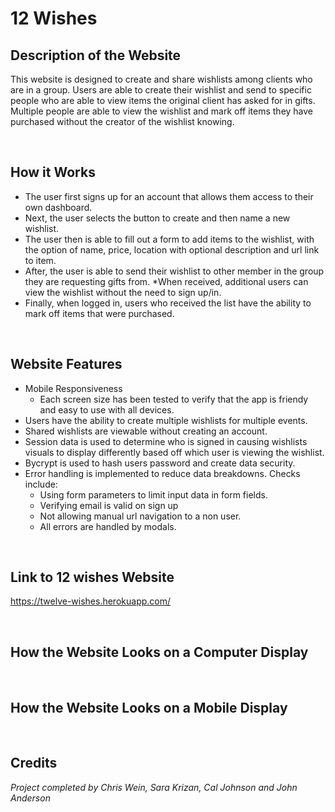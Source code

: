 # 12 Wishes

## Description of the Website
This website is designed to create and share wishlists among clients who are in a group. 
Users are able to create their wishlist and send to specific people who are able to view items the original client has asked for in gifts. Multiple people are able to view the wishlist and mark off items they have purchased without the creator of the wishlist knowing. 

<br/>

## How it Works
* The user first signs up for an account that allows them access to their own dashboard.
* Next, the user selects the button to create and then name a new wishlist.
* The user then is able to fill out a form to add items to the wishlist, with the option of name, price, location with optional description and url link to item. 
* After, the user is able to send their wishlist to other member in the group they are requesting gifts from. 
*When received, additional users can view the wishlist without the need to sign up/in.  
* Finally, when logged in, users who received the list have the ability to mark off items that were purchased. 


<br/>

## Website Features
* Mobile Responsiveness
    * Each screen size has been tested to verify that the app is friendy and easy to use with all devices.
* Users have the ability to create multiple wishlists for multiple events. 
* Shared wishlists are viewable without creating an account.  
* Session data is used to determine who is signed in causing wishlists visuals to display  differently based off which user is viewing the wishlist.  
* Bycrypt is used to hash users password and create data security.  
* Error handling is implemented to reduce data breakdowns. Checks include:
    * Using form parameters to limit input data in form fields. 
    * Verifying email is valid on sign up
    * Not allowing manual url navigation to a non user. 
    * All errors are handled by modals.

  
<br/>

## Link to 12 wishes Website
https://twelve-wishes.herokuapp.com/

<br/>

## How the Website Looks on a Computer Display



<br/>

## How the Website Looks on a Mobile Display




<br/>

## Credits

*Project completed by Chris Wein, Sara Krizan, Cal Johnson and John Anderson*
